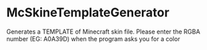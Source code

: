 # McSkineTemplateGenerator
Generates a TEMPLATE of Minecraft skin file. 
Please enter the RGBA number (EG: A0A39D) when the program asks you for a color
